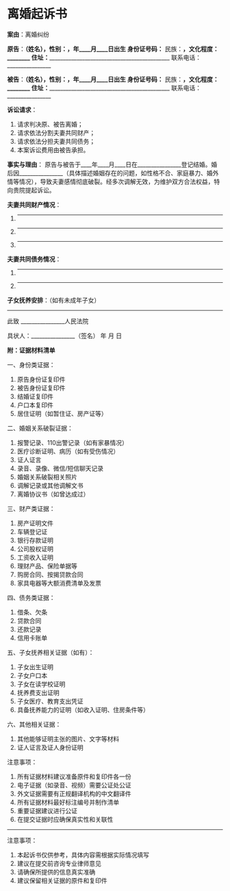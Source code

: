 # 离婚起诉书

**案由**：离婚纠纷

**原告**：________________（姓名），性别：____，____年____月____日出生
身份证号码：________________
民族：____，文化程度：________
住址：________________________________________________
联系电话：________________

**被告**：________________（姓名），性别：____，____年____月____日出生
身份证号码：________________
民族：____，文化程度：________
住址：________________________________________________
联系电话：________________

**诉讼请求**：
1. 请求判决原、被告离婚；
2. 请求依法分割夫妻共同财产；
3. 请求依法分担夫妻共同债务；
4. 本案诉讼费用由被告承担。

**事实与理由**：
原告与被告于____年____月____日在________________登记结婚。婚后因________________（具体描述婚姻存在的问题，如性格不合、家庭暴力、婚外情等情况），导致夫妻感情彻底破裂。经多次调解无效，为维护双方合法权益，特向贵院提起诉讼。

**夫妻共同财产情况**：
1. ________________________________________________
2. ________________________________________________
3. ________________________________________________

**夫妻共同债务情况**：
1. ________________________________________________
2. ________________________________________________

**子女抚养安排**：（如有未成年子女）
________________________________________________

此致
________________人民法院

具状人：________________（签名）
年    月    日

**附：证据材料清单**

一、身份类证据：
1. 原告身份证复印件
2. 被告身份证复印件
3. 结婚证复印件
4. 户口本复印件
5. 居住证明（如暂住证、房产证等）

二、婚姻关系破裂证据：
1. 报警记录、110出警记录（如有家暴情况）
2. 医疗诊断证明、病历（如有受伤情况）
3. 证人证言
4. 录音、录像、微信/短信聊天记录
5. 婚姻关系破裂相关照片
6. 调解记录或其他调解文书
7. 离婚协议书（如曾达成过）

三、财产类证据：
1. 房产证明文件
2. 车辆登记证
3. 银行存款证明
4. 公司股权证明
5. 工资收入证明
6. 理财产品、保险单据等
7. 购房合同、按揭贷款合同
8. 家具电器等大额消费清单及发票

四、债务类证据：
1. 借条、欠条
2. 贷款合同
3. 还款记录
4. 信用卡账单

五、子女抚养相关证据（如有）：
1. 子女出生证明
2. 子女户口本
3. 子女在读学校证明
4. 抚养费支出证明
5. 子女医疗、教育支出凭证
6. 具备抚养能力的证明（如收入证明、住房条件等）

六、其他相关证据：
1. 其他能够证明主张的图片、文字等材料
2. 证人证言及证人身份证明

注意事项：
1. 所有证据材料建议准备原件和复印件各一份
2. 电子证据（如录音、视频）需要公证处公证
3. 外文证据需要有正规翻译机构的中文翻译件
4. 所有证据材料最好标注编号并制作清单
5. 重要证据建议进行公证
6. 在提交证据时应确保真实性和关联性
---
注意事项：
1. 本起诉书仅供参考，具体内容需根据实际情况填写
2. 建议在提交前咨询专业律师意见
3. 请确保所提供的信息真实准确
4. 建议保留相关证据的原件和复印件
